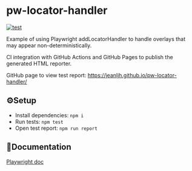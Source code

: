 # pw-locator-handler

[![test](https://github.com/jeanljh/pw-locator-handler/actions/workflows/test.yml/badge.svg)](https://github.com/jeanljh/pw-locator-handler/actions/workflows/test.yml)

Example of using Playwright addLocatorHandler to handle overlays that may appear non-deterministically.

CI integration with GitHub Actions and GitHub Pages to publish the generated HTML reporter.

GitHub page to view test report: https://jeanljh.github.io/pw-locator-handler/

## ⚙Setup
* Install dependencies: `npm i`
* Run tests: `npm test`
* Open test report: `npm run report`

## 📖Documentation
<a href="https://playwright.dev/docs/intro">Playwright doc</a>
